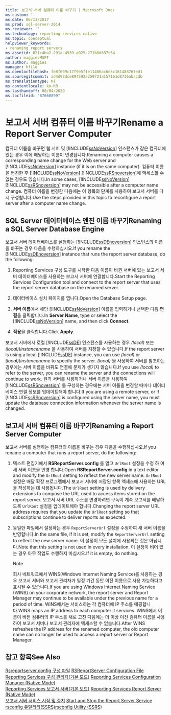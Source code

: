```yaml
---
title: 보고서 서버 컴퓨터 이름 바꾸기 | Microsoft Docs
ms.custom: ''
ms.date: 06/13/2017
ms.prod: sql-server-2014
ms.reviewer: ''
ms.technology: reporting-services-native
ms.topic: conceptual
helpviewer_keywords:
- renaming report servers
ms.assetid: 82fc4ba2-291a-4939-a025-271b8d687c54
author: maggiesMSFT
ms.author: maggies
manager: kfile
ms.openlocfilehash: fe8f699c17f9e5f1e11406ac6e5c161488767ed1
ms.sourcegitcommit: ad4d92dce894592a259721a1571b1d8736abacdb
ms.translationtype: MT
ms.contentlocale: ko-KR
ms.lasthandoff: 08/04/2020
ms.locfileid: "87660899"
---
```

# <a name="rename-a-report-server-computer"></a><span data-ttu-id="d6b50-102">보고서 서버 컴퓨터 이름 바꾸기</span><span class="sxs-lookup"><span data-stu-id="d6b50-102">Rename a Report Server Computer</span></span>
  <span data-ttu-id="d6b50-103">컴퓨터 이름을 바꾸면 웹 서버 및 [!INCLUDE[ssNoVersion](../../includes/ssnoversion-md.md)] 인스턴스가 같은 컴퓨터에 있는 경우 이에 해당하는 이름이 변경됩니다.</span><span class="sxs-lookup"><span data-stu-id="d6b50-103">Renaming a computer causes a corresponding name change for the Web server and [!INCLUDE[ssNoVersion](../../includes/ssnoversion-md.md)] instance (if it is on the same computer).</span></span> <span data-ttu-id="d6b50-104">컴퓨터 이름을 변경한 후 [!INCLUDE[ssNoVersion](../../includes/ssnoversion-md.md)] [!INCLUDE[ssRSnoversion](../../includes/ssrsnoversion-md.md)]에 액세스할 수 없는 경우도 있습니다.</span><span class="sxs-lookup"><span data-stu-id="d6b50-104">In some cases, [!INCLUDE[ssNoVersion](../../includes/ssnoversion-md.md)] [!INCLUDE[ssRSnoversion](../../includes/ssrsnoversion-md.md)] may not be accessible after a computer name change.</span></span> <span data-ttu-id="d6b50-105">컴퓨터 이름을 변경한 다음에는 이 항목의 단계를 사용하여 보고서 서버를 다시 구성합니다.</span><span class="sxs-lookup"><span data-stu-id="d6b50-105">Use the steps provided in this topic to reconfigure a report server after a computer name change.</span></span>  
  
## <a name="renaming-a-sql-server-database-engine"></a><span data-ttu-id="d6b50-106">SQL Server 데이터베이스 엔진 이름 바꾸기</span><span class="sxs-lookup"><span data-stu-id="d6b50-106">Renaming a SQL Server Database Engine</span></span>  
 <span data-ttu-id="d6b50-107">보고서 서버 데이터베이스를 실행하는 [!INCLUDE[ssDEnoversion](../../includes/ssdenoversion-md.md)] 인스턴스의 이름을 바꾸는 경우 다음을 수행하십시오.</span><span class="sxs-lookup"><span data-stu-id="d6b50-107">If you rename the [!INCLUDE[ssDEnoversion](../../includes/ssdenoversion-md.md)] instance that runs the report server database, do the following:</span></span>  
  
1.  <span data-ttu-id="d6b50-108">Reporting Services 구성 도구를 시작한 다음 이름이 바뀐 서버에 있는 보고서 서버 데이터베이스를 사용하는 보고서 서버에 연결합니다.</span><span class="sxs-lookup"><span data-stu-id="d6b50-108">Start the Reporting Services Configuration tool and connect to the report server that uses the report server database on the renamed server.</span></span>  
  
2.  <span data-ttu-id="d6b50-109">데이터베이스 설치 페이지를 엽니다.</span><span class="sxs-lookup"><span data-stu-id="d6b50-109">Open the Database Setup page.</span></span>  
  
3.  <span data-ttu-id="d6b50-110">**서버 이름**에서 해당 [!INCLUDE[ssNoVersion](../../includes/ssnoversion-md.md)] 이름을 입력하거나 선택한 다음 **연결**을 클릭합니다.</span><span class="sxs-lookup"><span data-stu-id="d6b50-110">In **Server Name**, type or select the [!INCLUDE[ssNoVersion](../../includes/ssnoversion-md.md)] name, and then click **Connect**.</span></span>  
  
4.  <span data-ttu-id="d6b50-111">**적용**을 클릭합니다.</span><span class="sxs-lookup"><span data-stu-id="d6b50-111">Click **Apply**.</span></span>  
  
 <span data-ttu-id="d6b50-112">보고서 서버에서 로컬 [!INCLUDE[ssDE](../../includes/ssde-md.md)] 인스턴스를 사용하는 경우 *(local)* 또는 *(local)\instancename* 을 사용하여 서버를 지정할 수 있습니다.</span><span class="sxs-lookup"><span data-stu-id="d6b50-112">If the report server is using a local [!INCLUDE[ssDE](../../includes/ssde-md.md)] instance, you can use *(local)* or *(local)\instancename* to specify the server.</span></span> <span data-ttu-id="d6b50-113">*(local)* 을 사용하여 서버를 참조하는 경우에는 서버 이름을 바꿔도 연결에 문제가 생기지 않습니다.</span><span class="sxs-lookup"><span data-stu-id="d6b50-113">If you use *(local)* to refer to the server, you can rename the server and the connections will continue to work.</span></span> <span data-ttu-id="d6b50-114">원격 서버를 사용하거나 서버 이름을 사용하여 [!INCLUDE[ssRSnoversion](../../includes/ssrsnoversion-md.md)] 를 구성하는 경우에는 서버 이름을 변경할 때마다 데이터베이스 연결 정보를 업데이트해야 합니다.</span><span class="sxs-lookup"><span data-stu-id="d6b50-114">If you are using a remote server, or if [!INCLUDE[ssRSnoversion](../../includes/ssrsnoversion-md.md)] is configured using the server name, you must update the database connection information whenever the server name is changed.</span></span>  
  
## <a name="renaming-a-report-server-computer"></a><span data-ttu-id="d6b50-115">보고서 서버 컴퓨터 이름 바꾸기</span><span class="sxs-lookup"><span data-stu-id="d6b50-115">Renaming a Report Server Computer</span></span>  
 <span data-ttu-id="d6b50-116">보고서 서버를 실행하는 컴퓨터의 이름을 바꾸는 경우 다음을 수행하십시오.</span><span class="sxs-lookup"><span data-stu-id="d6b50-116">If you rename a computer that runs a report server, do the following:</span></span>  
  
1.  <span data-ttu-id="d6b50-117">텍스트 편집기에서 **RSReportServer.config** 를 열고 `UrlRoot` 설정을 수정 하 여 새 서버 이름을 반영 합니다.</span><span class="sxs-lookup"><span data-stu-id="d6b50-117">Open **RSReportServer.config** in a text editor and modify the `UrlRoot` setting to reflect the new server name.</span></span> <span data-ttu-id="d6b50-118">`UrlRoot` 설정은 배달 확장 프로그램에서 보고서 서버에 저장된 항목 액세스에 사용하는 URL을 작성하는 데 사용됩니다.</span><span class="sxs-lookup"><span data-stu-id="d6b50-118">The `UrlRoot` setting is used by delivery extensions to compose the URL used to access items stored on the report server.</span></span> <span data-ttu-id="d6b50-119">보고서 서버 URL 주소를 변경하려면 구독이 계속 보고서를 배달하도록 `UrlRoot` 설정을 업데이트해야 합니다.</span><span class="sxs-lookup"><span data-stu-id="d6b50-119">Changing the report server URL address requires that you update the `UrlRoot` setting so that subscriptions continue to deliver reports as expected.</span></span>  
  
2.  <span data-ttu-id="d6b50-120">동일한 파일에서 설정하는 경우 `ReportServerUrl` 설정을 수정하여 새 서버 이름을 반영합니다.</span><span class="sxs-lookup"><span data-stu-id="d6b50-120">In the same file, if it is set, modify the `ReportServerUrl` setting to reflect the new server name.</span></span> <span data-ttu-id="d6b50-121">이 설정이 모든 설치에 사용되는 것은 아닙니다.</span><span class="sxs-lookup"><span data-stu-id="d6b50-121">Note that this setting is not used in every installation.</span></span> <span data-ttu-id="d6b50-122">이 설정이 비어 있는 경우 아무 작업도 수행하지 마십시오.</span><span class="sxs-lookup"><span data-stu-id="d6b50-122">If it is empty, do nothing.</span></span>  
  
    > [!NOTE]  
    >  <span data-ttu-id="d6b50-123">회사 네트워크에서 WINS(Windows Internet Naming Service)를 사용하는 경우 보고서 서버와 보고서 관리자가 일정 기간 동안 이전 이름으로 사용 가능하다고 표시될 수 있습니다.</span><span class="sxs-lookup"><span data-stu-id="d6b50-123">If you are using Windows Internet Naming Service (WINS) on your corporate network, the report server and Report Manager may continue to be available under the previous name for a period of time.</span></span> <span data-ttu-id="d6b50-124">WINS에서는 서비스하는 각 컴퓨터에 IP 주소를 매핑합니다.</span><span class="sxs-lookup"><span data-stu-id="d6b50-124">WINS maps an IP address to each computer it services.</span></span> <span data-ttu-id="d6b50-125">WINS에서 이름이 바뀐 컴퓨터의 IP 주소를 새로 고친 다음에는 더 이상 이전 컴퓨터 이름을 사용하여 보고서 서버나 보고서 관리자에 액세스할 수 없습니다.</span><span class="sxs-lookup"><span data-stu-id="d6b50-125">After WINS refreshes the IP address for the renamed computer, the old computer name can no longer be used to access a report server or Report Manager.</span></span>  
  
## <a name="see-also"></a><span data-ttu-id="d6b50-126">참고 항목</span><span class="sxs-lookup"><span data-stu-id="d6b50-126">See Also</span></span>  
 <span data-ttu-id="d6b50-127">[Rsreportserver.config 구성 파일](rsreportserver-config-configuration-file.md) </span><span class="sxs-lookup"><span data-stu-id="d6b50-127">[RSReportServer Configuration File](rsreportserver-config-configuration-file.md) </span></span>  
 <span data-ttu-id="d6b50-128">[Reporting Services 구성 관리자&#40;기본 모드&#41;](../../sql-server/install/reporting-services-configuration-manager-native-mode.md) </span><span class="sxs-lookup"><span data-stu-id="d6b50-128">[Reporting Services Configuration Manager &#40;Native Mode&#41;](../../sql-server/install/reporting-services-configuration-manager-native-mode.md) </span></span>  
 <span data-ttu-id="d6b50-129">[Reporting Services 보고서 서버&#40;기본 모드&#41;](reporting-services-report-server-native-mode.md) </span><span class="sxs-lookup"><span data-stu-id="d6b50-129">[Reporting Services Report Server &#40;Native Mode&#41;](reporting-services-report-server-native-mode.md) </span></span>  
 <span data-ttu-id="d6b50-130">[보고서 서버 서비스 시작 및 중지](start-and-stop-the-report-server-service.md) </span><span class="sxs-lookup"><span data-stu-id="d6b50-130">[Start and Stop the Report Server Service](start-and-stop-the-report-server-service.md) </span></span>  
 [<span data-ttu-id="d6b50-131">rsconfig 유틸리티&#40;SSRS&#41;</span><span class="sxs-lookup"><span data-stu-id="d6b50-131">rsconfig Utility &#40;SSRS&#41;</span></span>](../tools/rsconfig-utility-ssrs.md)  
  
  
